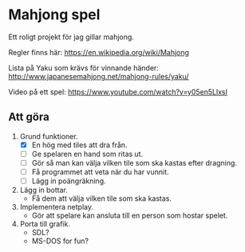 # Mahjong spel

Ett roligt projekt för jag gillar mahjong.

Regler finns här: https://en.wikipedia.org/wiki/Mahjong

Lista på Yaku som krävs för vinnande händer: http://www.japanesemahjong.net/mahjong-rules/yaku/

Video på ett spel: https://www.youtube.com/watch?v=y05en5LlxsI

## Att göra
1. Grund funktioner.
   - [x] En hög med tiles att dra från.
   - [ ] Ge spelaren en hand som ritas ut.
   - [ ] Gör så man kan välja vilken tile som ska kastas efter dragning.
   - [ ] Få programmet att veta när du har vunnit.
   - [ ] Lägg in poängräkning.
2. Lägg in bottar.
   - Få dem att välja vilken tile som ska kastas.
3. Implementera netplay.
   - Gör att spelare kan ansluta till en person som hostar spelet.
4. Porta till grafik.
   - SDL?
   - MS-DOS for fun?
